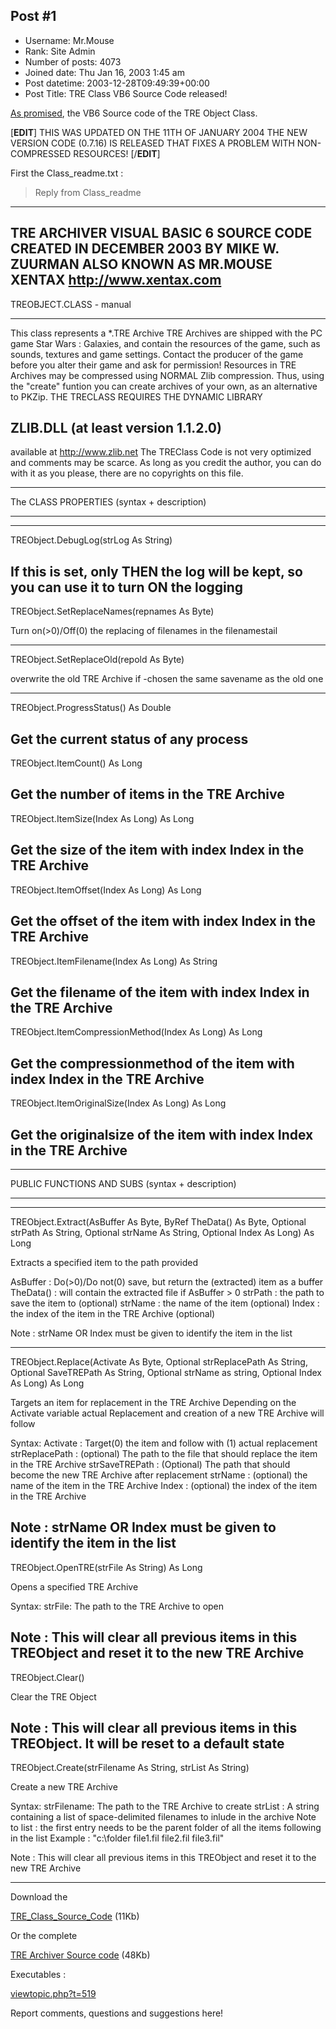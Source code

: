 ## Post #1
- Username: Mr.Mouse
- Rank: Site Admin
- Number of posts: 4073
- Joined date: Thu Jan 16, 2003 1:45 am
- Post datetime: 2003-12-28T09:49:39+00:00
- Post Title: TRE Class VB6 Source Code released!

[As promised](http://forum.xentax.com/viewtopic.php?t=519), the VB6 Source code of the TRE Object Class.   

[**EDIT**] THIS WAS UPDATED ON THE 11TH OF JANUARY 2004
THE NEW VERSION CODE (0.7.16) IS RELEASED THAT FIXES A PROBLEM WITH NON-COMPRESSED RESOURCES! [/**EDIT**]

First the Class_readme.txt :


> Reply from Class_readme
>
> 
*****************************************
 TRE ARCHIVER VISUAL BASIC 6 SOURCE CODE
        CREATED IN DECEMBER 2003
          BY MIKE W. ZUURMAN
         ALSO KNOWN AS MR.MOUSE
      XENTAX http://www.xentax.com
-----------------------------------------

TREOBJECT.CLASS - manual

-----------------------------------------

This class represents a *.TRE Archive
TRE Archives are shipped with the PC game
Star Wars : Galaxies, and contain the
resources of the game, such as sounds,
textures and game settings. Contact the producer
of the game before you alter their game and ask
for permission!
Resources in TRE Archives may be compressed
using NORMAL Zlib compression. Thus, using
the "create" funtion you can create archives of
your own, as an alternative to PKZip.
THE TRECLASS REQUIRES THE DYNAMIC LIBRARY

 ZLIB.DLL (at least version 1.1.2.0)
 -----------------------------------

 available at http://www.zlib.net
The TREClass Code is not very optimized
and comments may be scarce.
As long as you credit the author, you can
do with it as you please, there are no
copyrights on this file.


****************************************
The CLASS PROPERTIES (syntax + description)
****************************************

------------------------------------------------
TREObject.DebugLog(strLog As String)

If this is set, only THEN the log will be
kept, so you can use it to turn ON the logging
------------------------------------------------
TREObject.SetReplaceNames(repnames As Byte)

Turn on(>0)/Off(0) the replacing of filenames
in the filenamestail

------------------------------------------------
TREObject.SetReplaceOld(repold As Byte)

overwrite the old TRE Archive if
-chosen the same savename as the old one

------------------------------------------------
TREObject.ProgressStatus() As Double

Get the current status of any process
------------------------------------------------
TREObject.ItemCount() As Long

Get the number of items in the TRE Archive
------------------------------------------------
TREObject.ItemSize(Index As Long) As Long

Get the size of the item with index Index
in the TRE Archive
------------------------------------------------
TREObject.ItemOffset(Index As Long) As Long

Get the offset of the item with index Index
in the TRE Archive
------------------------------------------------
TREObject.ItemFilename(Index As Long) As String

Get the filename of the item with index Index
in the TRE Archive
------------------------------------------------
TREObject.ItemCompressionMethod(Index As Long) As Long

Get the compressionmethod of the item with index Index
in the TRE Archive
------------------------------------------------
TREObject.ItemOriginalSize(Index As Long) As Long

Get the originalsize of the item with index Index
in the TRE Archive
------------------------------------------------


****************************************
PUBLIC FUNCTIONS AND SUBS (syntax + description)
****************************************

------------------------------------------------
TREObject.Extract(AsBuffer As Byte, ByRef TheData() As Byte, Optional strPath As String, Optional strName As String, Optional Index As Long)  As Long

Extracts a specified item to the path provided

AsBuffer : Do(>0)/Do not(0) save, but return the (extracted) item as a buffer
TheData() : will contain the extracted file if AsBuffer > 0
strPath : the path to save the item to (optional)
strName : the name of the item (optional)
Index : the index of the item in the TRE Archive (optional)

Note : strName OR Index must be given to identify
the item in the list


------------------------------------------------
TREObject.Replace(Activate As Byte, Optional strReplacePath As String, Optional SaveTREPath As String, Optional strName as string, Optional Index As Long) As Long

Targets an item for replacement in the TRE Archive
Depending on the Activate variable
actual Replacement and creation of a new
TRE Archive will follow

Syntax:
Activate : Target(0) the item and follow with (1) actual replacement
strReplacePath : (optional) The path to the file that should replace the item in the TRE Archive
strSaveTREPath : (Optional) The path that should become the new TRE Archive after replacement
strName : (optional) the name of the item in the TRE Archive
Index : (optional) the index of the item in the TRE Archive

Note : strName OR Index must be given to identify
the item in the list
------------------------------------------------

TREObject.OpenTRE(strFile As String) As Long

Opens a specified TRE Archive

Syntax:
strFile: The path to the TRE Archive to open

Note : This will clear all previous items in this
TREObject and reset it to the new TRE Archive
------------------------------------------------

TREObject.Clear()

Clear the TRE Object

Note : This will clear all previous items in this
TREObject. It will be reset to a default state
------------------------------------------------

TREObject.Create(strFilename As String, strList As String)

Create a new TRE Archive

Syntax:
strFilename: The path to the TRE Archive to create
strList : A string containing a list of space-delimited filenames to inlude in the archive
   Note to list : the first entry needs to be the parent folder of all the
                  items following in the list
                  Example : "c:\folder file1.fil file2.fil file3.fil"

Note : This will clear all previous items in this
TREObject and reset it to the new TRE Archive

------------------------------------------------

Download the 

[TRE_Class_Source_Code](http://www.xentax.com/downloads/tools/TRE_Class_VB6Source_0716.zip) (11Kb)

Or the complete 

[TRE Archiver Source code](http://www.xentax.com/downloads/tools/TRE_Archiver_Source_0716.zip) (48Kb)

Executables :

[viewtopic.php?t=519](http://forum.xentax.com/viewtopic.php?t=519)

Report comments, questions and suggestions here!
